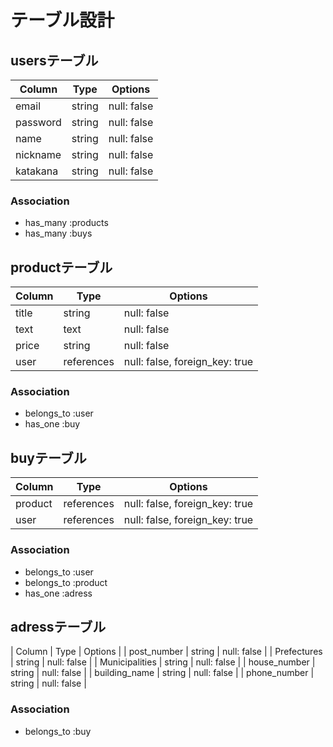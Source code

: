 # テーブル設計

## usersテーブル

| Column         | Type   | Options     |
| -------------- | ------ | ----------- |
| email          | string | null: false |
| password       | string | null: false |
| name           | string | null: false |
| nickname       | string | null: false |
| katakana       | string | null: false |

### Association
- has_many :products
- has_many :buys

## productテーブル

| Column     | Type       | Options                        |
| ---------- | ---------- | ------------------------------ |
| title      | string     | null: false                    |
| text       | text       | null: false                    |
| price      | string     | null: false                    |
| user       | references | null: false, foreign_key: true |

### Association
- belongs_to :user
- has_one :buy

## buyテーブル

| Column     | Type       | Options                        |
| ---------- | ---------- | ------------------------------ |
| product    | references | null: false, foreign_key: true |
| user       | references | null: false, foreign_key: true |

### Association
- belongs_to :user
- belongs_to :product
- has_one :adress

## adressテーブル

| Column         | Type         | Options                   |
| post_number    | string       | null: false               |
| Prefectures    | string       | null: false               |
| Municipalities | string       | null: false               |
| house_number   | string       | null: false               |
| building_name  | string       | null: false               |
| phone_number   | string       | null: false               |

### Association
- belongs_to :buy